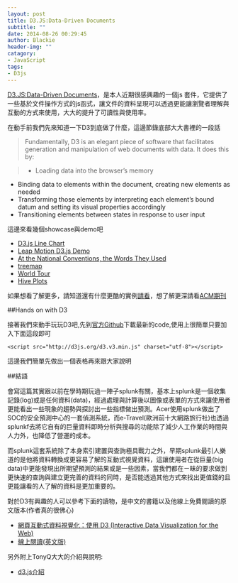```yaml
---
layout: post
title: D3.JS:Data-Driven Documents
subtitle: ""
date: 2014-08-26 00:29:45
author: Blackie
header-img: ""
catagory:
- JavaScript
tags:
- D3js
---
```


[D3.JS:Data-Driven Documents](https://github.com/mbostock/d3/wiki)，是本人近期很感興趣的一個js 套件，它提供了一些基於文件操作方式的js函式，讓文件的資料呈現可以透過更能讓瀏覽者理解與互動的方式來使用，大大的提升了可讀性與使用率。

<!-- More -->

在動手前我們先來知道一下D3到底做了什麼，這邊節錄底部大大書裡的一段話

>Fundamentally, D3 is an elegant piece of software that facilitates generation and manipulation of web documents with data. It does this by:

>- Loading data into the browser’s memory
- Binding data to elements within the document, creating new elements as needed
- Transforming those elements by interpreting each element’s bound datum and setting its visual properties accordingly
- Transitioning elements between states in response to user input

這邊來看幾個showcase與demo吧

- [D3.js Line Chart](http://www.youtube.com/watch?v=1_LDH1T1D1Y)
- [Leap Motion D3.js Demo](http://www.youtube.com/watch?v=qYEHt_ykDR0)
- [At the National Conventions, the Words They Used](http://www.nytimes.com/interactive/2012/09/06/us/politics/convention-word-counts.html?_r=0)
- [treemap](http://mbostock.github.io/d3/talk/20111018/treemap.html)
- [World Tour](http://bl.ocks.org/mbostock/4183330)
- [Hive Plots](http://bost.ocks.org/mike/hive/)


如果想看了解更多，請知道還有什麼更酷的實例[請看](https://github.com/mbostock/d3/wiki/Gallery)，想了解更深請看[ACM期刊](http://dl.acm.org/citation.cfm?id=2068631)

##Hands on with D3

接著我們來動手玩玩D3吧,先到[官方Github](https://github.com/mbostock/d3/wiki)下載最新的code,使用上很簡單只要加入下面這段即可

	<script src="http://d3js.org/d3.v3.min.js" charset="utf-8"></script>

這邊我們簡單先做出一個表格再來跟大家說明

##結語

會寫這篇其實跟以前在學時期玩過一陣子splunk有關，基本上splunk是一個收集記錄(log)或是任何資料(data)，經過處理與計算後以圖像或表單的方式來讓使用者更能看出一些現象的趨勢與探討出一些指標做出預測。Acer使用splunk做出了SOC的安全預測中心的一套偵測系統，而e-Travel(歐洲前十大網路旅行社)也透過splunkf去將它自有的巨量資料即時分析與搜尋的功能除了減少人工作業的時間與人力外，也降低了營運的成本。

而splunk這套系統除了本身索引建置與查詢極具戰力之外，早期splunk最引人樂道的是他將資料轉換成更容易了解的互動式視覺資料，這讓使用者在從巨量(big data)中更能發現出所期望預測的結果或是一些因素，當我們都在ㄧ昧的要求做到更快速的查詢與建立更完善的資料的同時，是否能透過其他方式來找出更值錢的且更能讓看的人了解的資料是更加重要的。

對於D3有興趣的人可以參考下面的讀物，是中文的書籍以及他線上免費閱讀的原文版本(作者真的很佛心)

- [網頁互動式資料視覺化：使用 D3 (Interactive Data Visualization for the Web)](http://www.tenlong.com.tw/items/9862769858?item_id=887625)
- [線上閱讀(英文版)](http://chimera.labs.oreilly.com/books/1230000000345/index.html)

另外附上TonyQ大大的介紹與說明:

- [d3.js介紹](http://www.youtube.com/watch?v=7nnZOIXIZ3k)
